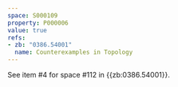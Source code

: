 ```yaml
---
space: S000109
property: P000006
value: true
refs:
- zb: "0386.54001"
  name: Counterexamples in Topology
---
```


See item #4 for space #112 in {{zb:0386.54001}}.
